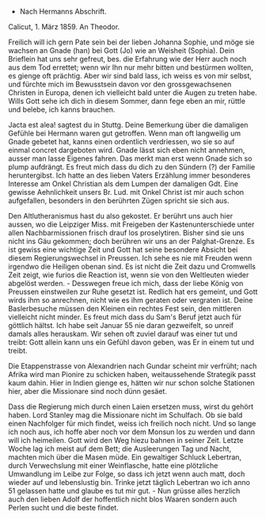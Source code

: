 + Nach Hermanns Abschrift.

 Calicut, 1. März 1859.
An Theodor.

Freilich will ich gern Pate sein bei der lieben Johanna Sophie, und möge sie wachsen an Gnade (han) bei Gott (Jo) wie an Weisheit (Sophia). Dein Brieflein hat uns sehr gefreut, bes. die Erfahrung wie der Herr auch noch aus dem Tod errettet; wenn wir Ihn nur mehr bitten und bestürmen wollten, es gienge oft prächtig. Aber wir sind bald lass, ich weiss es von mir selbst, und fürchte mich im Bewusstsein davon vor den grossgewachsenen Christen in Europa, denen ich vielleicht bald unter die Augen zu treten habe. Wills Gott sehe ich dich in diesem Sommer, dann fege eben an mir, rüttle und belebe, ich kanns brauchen.

Jacta est alea! sagtest du in Stuttg. Deine Bemerkung über die damaligen Gefühle bei Hermann waren gut getroffen. Wenn man oft langweilig um Gnade gebetet hat, kanns einen ordentlich verdriessen, wo sie so auf einmal concret dargeboten wird. Gnade lässt sich eben nicht annehmen, ausser man lasse Eigenes fahren. Das merkt man erst wenn Gnade sich so plump aufdrängt. Es freut mich dass du dich zu den Sündern (?) der Familie heruntergibst. Ich hatte an des lieben Vaters Erzählung immer besonderes Interesse am Onkel Christian als dem Lumpen der damaligen Gdt. Eine gewisse Aehnlichkeit unsers Br. Lud. mit Onkel Christ ist mir auch schon aufgefallen, besonders in den berührten Zügen spricht sie sich aus.

Den Altlutheranismus hast du also gekostet. Er berührt uns auch hier aussen, wo die Leipziger Miss. mit Freigeben der Kastenunterschiede unter allen Nachbarmissionen frisch drauf los proselytiren. Bisher sind sie uns nicht ins Gäu gekommen; doch berühren wir uns an der Palghat-Grenze. 
Es ist gewiss eine wichtige Zeit und Gott hat seine besondere Absicht bei diesem Regierungswechsel in Preussen. Ich sehe es nie mit Freuden wenn irgendwo die Heiligen obenan sind. Es ist nicht die Zeit dazu und Cromwells Zeit zeigt, wie furios die Reaction ist, wenn sie von den Weltleuten wieder abgelöst werden. - Desswegen freue ich mich, dass der liebe König von Preussen einstweilen zur Ruhe gesetzt ist. Redlich hat ers gemeint, und Gott wirds ihm so anrechnen, nicht wie es ihm geraten oder vergraten ist. 
Deine Baslerbesuche müssen den Kleinen ein rechtes Fest sein, den mittleren vielleicht nicht minder. Es freut mich dass du Sam's Beruf jetzt auch für göttlich hältst. Ich habe seit Januar 55 nie daran gezweifelt, so unreif damals alles herauskam. Wir sehen oft zuviel darauf was einer tut und treibt: Gott allein kann uns ein Gefühl davon geben, was Er in einem tut und treibt.

Die Etappenstrasse von Alexandrien nach Gundar scheint mir verfrüht; nach Afrika wird man Pionire zu schicken haben, weitaussehende Strategik passt kaum dahin. Hier in Indien gienge es, hätten wir nur schon solche Stationen hier, aber die Missionare sind noch dünn gesäet.

Dass die Regierung mich durch einen Laien ersetzen muss, wirst du gehört haben. Lord Stanley mag die Missionare nicht im Schulfach. Ob sie bald einen Nachfolger für mich findet, weiss ich freilich noch nicht. Und so lange ich noch aus, ich hoffe aber noch vor dem Monsun los zu werden und dann will ich heimeilen. Gott wird den Weg hiezu bahnen in seiner Zeit. 
Letzte Woche lag ich meist auf dem Bett; die Ausleerungen Tag und Nacht, machten mich über die Masen müde. Ein gewaltiger Schluck Lebertran, durch Verwechslung mit einer Weinflasche, hatte eine plötzliche Umwandlung im Leibe zur Folge, so dass ich jetzt wenn auch matt, doch wieder auf und lebenslustig bin. Trinke jetzt täglich Lebertran wo ich anno 51 gelassen hatte und glaube es tut mir gut. - Nun grüsse alles herzlich auch den lieben Adolf der hoffentlich nicht blos Waaren sondern auch Perlen sucht und die beste findet.

